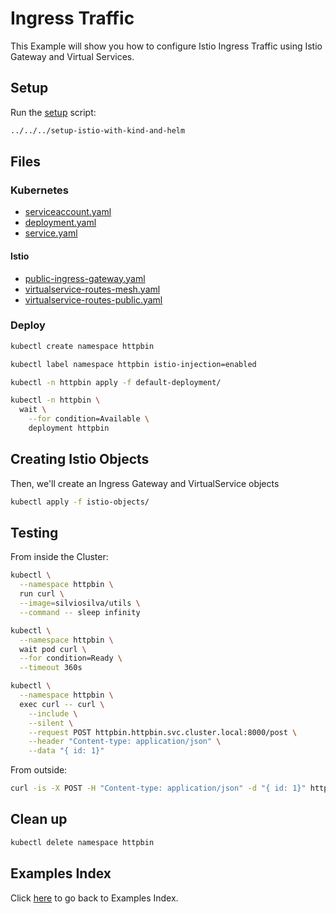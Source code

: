 # Ingress Traffic

This Example will show you how to configure Istio Ingress Traffic using Istio Gateway and Virtual Services.

## Setup

Run the [setup](../../../setup-istio-with-kind-and-helm) script:

```bash
../../../setup-istio-with-kind-and-helm
```

## Files

### **Kubernetes**

- [serviceaccount.yaml](default-deployment/serviceaccount.yaml)
- [deployment.yaml](default-deployment/deployment.yaml)
- [service.yaml](default-deployment/service.yaml)

#### **Istio**

- [public-ingress-gateway.yaml](istio-objects/public-ingress-gateway.yaml)
- [virtualservice-routes-mesh.yaml](istio-objects/virtualservice-routes-mesh.yaml)
- [virtualservice-routes-public.yaml](istio-objects/virtualservice-routes-public.yaml)

### Deploy

```bash
kubectl create namespace httpbin

kubectl label namespace httpbin istio-injection=enabled

kubectl -n httpbin apply -f default-deployment/

kubectl -n httpbin \
  wait \
    --for condition=Available \
    deployment httpbin
```

## Creating Istio Objects

Then, we'll create an Ingress Gateway and VirtualService objects

```bash
kubectl apply -f istio-objects/
```

## Testing

From inside the Cluster:

```bash
kubectl \
  --namespace httpbin \
  run curl \
  --image=silviosilva/utils \
  --command -- sleep infinity

kubectl \
  --namespace httpbin \
  wait pod curl \
  --for condition=Ready \
  --timeout 360s

kubectl \
  --namespace httpbin \
  exec curl -- curl \
    --include \
    --silent \
    --request POST httpbin.httpbin.svc.cluster.local:8000/post \
    --header "Content-type: application/json" \
    --data "{ id: 1}"
```

From outside:

```bash
curl -is -X POST -H "Content-type: application/json" -d "{ id: 1}" httpbin.example.com/post
```

## Clean up

```bash
kubectl delete namespace httpbin
```

## Examples Index

Click [here](../../README.md) to go back to Examples Index.
